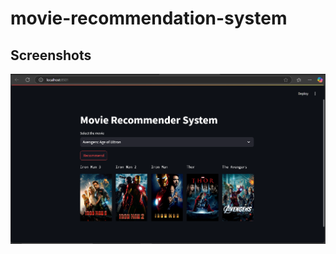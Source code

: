 # movie-recommendation-system
## Screenshots

![website Screenshot](https://github.com/Zainab-44/movie-recommendation-system/blob/main/Screenshot%20(396).png)


